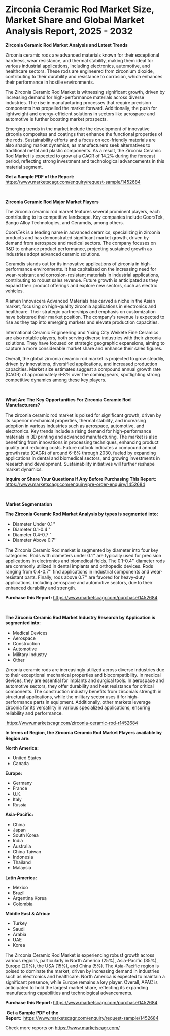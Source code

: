 <p><h1>Zirconia Ceramic Rod Market Size, Market Share and Global Market Analysis Report, 2025 - 2032</h1></p><p><strong>Zirconia Ceramic Rod Market Analysis and Latest Trends</strong></p>
<p><p>Zirconia ceramic rods are advanced materials known for their exceptional hardness, wear resistance, and thermal stability, making them ideal for various industrial applications, including electronics, automotive, and healthcare sectors. These rods are engineered from zirconium dioxide, contributing to their durability and resistance to corrosion, which enhances their performance in hostile environments.</p><p>The Zirconia Ceramic Rod Market is witnessing significant growth, driven by increasing demand for high-performance materials across diverse industries. The rise in manufacturing processes that require precision components has propelled the market forward. Additionally, the push for lightweight and energy-efficient solutions in sectors like aerospace and automotive is further boosting market prospects. </p><p>Emerging trends in the market include the development of innovative zirconia composites and coatings that enhance the functional properties of the rods. Sustainability efforts and a focus on eco-friendly materials are also shaping market dynamics, as manufacturers seek alternatives to traditional metal and plastic components. As a result, the Zirconia Ceramic Rod Market is expected to grow at a CAGR of 14.2% during the forecast period, reflecting strong investment and technological advancements in this material segment.</p></p>
<p><strong>Get a Sample PDF of the Report:&nbsp;</strong> <a href="https://www.marketscagr.com/enquiry/request-sample/1452684?utm_campaign=1909&utm_medium=2&utm_source=Github&utm_content=ia&utm_term=01022025&utm_id=zirconia-ceramic-rod">https://www.marketscagr.com/enquiry/request-sample/1452684</a></p>
<p>&nbsp;</p>
<p><strong>Zirconia Ceramic Rod Major Market Players</strong></p>
<p><p>The zirconia ceramic rod market features several prominent players, each contributing to its competitive landscape. Key companies include CoorsTek, Bango Alloy Technologies, and Ceramdis, among others.</p><p>CoorsTek is a leading name in advanced ceramics, specializing in zirconia products and has demonstrated significant market growth, driven by demand from aerospace and medical sectors. The company focuses on R&D to enhance product performance, projecting sustained growth as industries adopt advanced ceramic solutions.</p><p>Ceramdis stands out for its innovative applications of zirconia in high-performance environments. It has capitalized on the increasing need for wear-resistant and corrosion-resistant materials in industrial applications, contributing to robust sales revenue. Future growth is anticipated as they expand their product offerings and explore new sectors, such as electric vehicles.</p><p>Xiamen Innovacera Advanced Materials has carved a niche in the Asian market, focusing on high-quality zirconia applications in electronics and healthcare. Their strategic partnerships and emphasis on customization have bolstered their market position. The company's revenue is expected to rise as they tap into emerging markets and elevate production capacities.</p><p>International Ceramic Engineering and Yixing City Weikete Fine Ceramics are also notable players, both serving diverse industries with their zirconia solutions. They have focused on strategic geographic expansions, aiming to capture a more considerable market share and enhance their sales figures.</p><p>Overall, the global zirconia ceramic rod market is projected to grow steadily, driven by innovations, diversified applications, and increased production capacities. Market size estimates suggest a compound annual growth rate (CAGR) of approximately 6-8% over the coming years, spotlighting strong competitive dynamics among these key players.</p></p>
<p>&nbsp;</p>
<p><strong>What Are The Key Opportunities For Zirconia Ceramic Rod Manufacturers?</strong></p>
<p><p>The zirconia ceramic rod market is poised for significant growth, driven by its superior mechanical properties, thermal stability, and increasing adoption in various industries such as aerospace, automotive, and electronics. Key trends include a rising demand for high-performance materials in 3D printing and advanced manufacturing. The market is also benefiting from innovations in processing techniques, enhancing product quality and reducing costs. Future outlook indicates a compound annual growth rate (CAGR) of around 6-8% through 2030, fueled by expanding applications in dental and biomedical sectors, and growing investments in research and development. Sustainability initiatives will further reshape market dynamics.</p></p>
<p><strong>Inquire or Share Your Questions If Any Before Purchasing This Report:</strong> <a href="https://www.marketscagr.com/enquiry/pre-order-enquiry/1452684?utm_campaign=1909&utm_medium=2&utm_source=Github&utm_content=ia&utm_term=01022025&utm_id=zirconia-ceramic-rod">https://www.marketscagr.com/enquiry/pre-order-enquiry/1452684</a></p>
<p>&nbsp;</p>
<p><strong>Market Segmentation</strong></p>
<p><strong>The Zirconia Ceramic Rod Market Analysis by types is segmented into:</strong></p>
<p><ul><li>Diameter Under 0.1''</li><li>Diameter 0.1-0.4''</li><li>Diameter 0.4-0.7''</li><li>Diameter Above 0.7''</li></ul></p>
<p><p>The Zirconia Ceramic Rod market is segmented by diameter into four key categories. Rods with diameters under 0.1'' are typically used for precision applications in electronics and biomedical fields. The 0.1-0.4'' diameter rods are commonly utilized in dental implants and orthopedic devices. Rods ranging from 0.4-0.7'' find applications in industrial components and wear-resistant parts. Finally, rods above 0.7'' are favored for heavy-duty applications, including aerospace and automotive sectors, due to their enhanced durability and strength.</p></p>
<p><strong>Purchase this Report:&nbsp;</strong><a href="https://www.marketscagr.com/purchase/1452684?utm_campaign=1909&utm_medium=2&utm_source=Github&utm_content=ia&utm_term=01022025&utm_id=zirconia-ceramic-rod">https://www.marketscagr.com/purchase/1452684</a></p>
<p>&nbsp;</p>
<p><strong>The Zirconia Ceramic Rod Market Industry Research by Application is segmented into:</strong></p>
<p><ul><li>Medical Devices</li><li>Aerospace</li><li>Construction</li><li>Automotive</li><li>Military Industry</li><li>Other</li></ul></p>
<p><p>Zirconia ceramic rods are increasingly utilized across diverse industries due to their exceptional mechanical properties and biocompatibility. In medical devices, they are essential for implants and surgical tools. In aerospace and automotive sectors, they offer durability and heat resistance for critical components. The construction industry benefits from zirconia’s strength in structural applications, while the military sector uses it for high-performance parts in equipment. Additionally, other markets leverage zirconia for its versatility in various specialized applications, ensuring reliability and performance.</p></p>
<p><a href="https://www.marketscagr.com/zirconia-ceramic-rod-r1452684?utm_campaign=1909&utm_medium=2&utm_source=Github&utm_content=ia&utm_term=01022025&utm_id=zirconia-ceramic-rod">&nbsp;https://www.marketscagr.com/zirconia-ceramic-rod-r1452684</a></p>
<p><strong>In terms of Region, the Zirconia Ceramic Rod Market Players available by Region are:</strong></p>
<p>
    <p> <strong> North America: </strong>
        <ul>
            <li>United States</li>
            <li>Canada</li>
        </ul>
        </p> 
    <p> <strong> Europe: </strong>
        <ul>
            <li>Germany</li>
            <li>France</li>
            <li>U.K.</li>
            <li>Italy</li>
            <li>Russia</li>
        </ul>
        </p> 
    <p> <strong> Asia-Pacific: </strong>
        <ul>
            <li>China</li>
            <li>Japan</li>
            <li>South Korea</li>
            <li>India</li>
            <li>Australia</li>
            <li>China Taiwan</li>
            <li>Indonesia</li>
            <li>Thailand</li>
            <li>Malaysia</li>
        </ul>
        </p> 
    <p> <strong> Latin America: </strong>
        <ul>
            <li>Mexico</li>
            <li>Brazil</li>
            <li>Argentina Korea</li>
            <li>Colombia</li>
        </ul>
        </p> 
    <p> <strong> Middle East & Africa: </strong>
        <ul>
            <li>Turkey</li>
            <li>Saudi</li>
            <li>Arabia</li>
            <li>UAE</li>
            <li>Korea</li>
        </ul>
    </p>
    </p>
<p><p>The Zirconia Ceramic Rod Market is experiencing robust growth across various regions, particularly in North America (25%), Asia-Pacific (35%), Europe (20%), the USA (15%), and China (5%). The Asia-Pacific region is poised to dominate the market, driven by increasing demand in industries such as electronics and healthcare. North America is expected to maintain a significant presence, while Europe remains a key player. Overall, APAC is anticipated to hold the largest market share, reflecting its expanding manufacturing capabilities and technological advancements.</p></p>
<p><strong>Purchase this Report: </strong><a href="https://www.marketscagr.com/purchase/1452684?utm_campaign=1909&utm_medium=2&utm_source=Github&utm_content=ia&utm_term=01022025&utm_id=zirconia-ceramic-rod">https://www.marketscagr.com/purchase/1452684</a></p>
<p>&nbsp;<strong>Get a Sample PDF of the Report:&nbsp;&nbsp;</strong><a href="https://www.marketscagr.com/enquiry/request-sample/1452684?utm_campaign=1909&utm_medium=2&utm_source=Github&utm_content=ia&utm_term=01022025&utm_id=zirconia-ceramic-rod">https://www.marketscagr.com/enquiry/request-sample/1452684</a></p>
<p><strong></strong></p>
<p>Check more reports on <a href="https://www.marketscagr.com/?utm_campaign=1909&utm_medium=2&utm_source=Github&utm_content=ia&utm_term=01022025&utm_id=zirconia-ceramic-rod">https://www.marketscagr.com/</a></p>